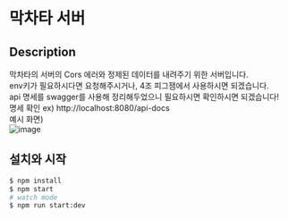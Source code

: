 # 막차타 서버

## Description

막차타의 서버의 Cors 에러와 정제된 데이터를 내려주기 위한 서버입니다. <br/>
env키가 필요하시다면 요청해주시거나, 4조 피그잼에서 사용하시면 되겠습니다. <br/>
api 명세를 swagger를 사용해 정리해두었으니 필요하시면 확인하시면 되겠습니다! <br/>
명세 확인 ex) http://localhost:8080/api-docs  <br/>
예시 화면)<br/>
![image](https://github.com/makchamakers/makchata-server/assets/62875596/6799b027-b7c2-4eeb-82f2-500641054f2b)


## 설치와 시작

```bash
$ npm install
$ npm start
# watch mode
$ npm run start:dev
```
